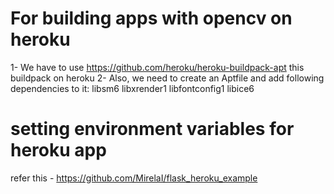 # For building apps with opencv on heroku
1- We have to use https://github.com/heroku/heroku-buildpack-apt this buildpack on heroku
2- Also, we need to create an Aptfile and add following dependencies to it: libsm6 libxrender1 libfontconfig1 libice6

# setting environment variables for heroku app
refer this - https://github.com/MirelaI/flask_heroku_example